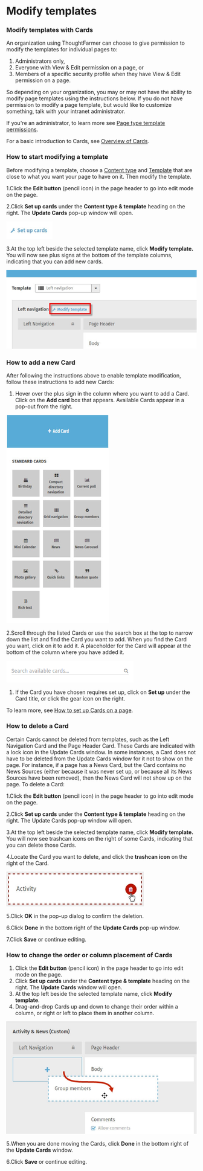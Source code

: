 # Modify templates



### Modify templates with Cards

An organization using ThoughtFarmer can choose to give permission to modify the templates for individual pages to:

1. Administrators only,
2. Everyone with View & Edit permission on a page, or
3. Members of a specific security profile when they have View & Edit permission on a page.

So depending on your organization, you may or may not have the ability to modify page templates using the instructions below. If you do not have permission to modify a page template, but would like to customize something, talk with your intranet administrator.  
  
If you're an administrator, to learn more see [Page type template permissions](../basic-features/cards.md).  
  
For a basic introduction to Cards, see [Overview of Cards](https://community.thoughtfarmer.com/content/105833).

### How to start modifying a template

Before modifying a template, choose a [Content type](content-types.md) and [Template](templates.md) that are close to what you want your page to have on it. Then modify the template.

1.Click the **Edit button** \(pencil icon\) in the page header to go into edit mode on the page.

2.Click **Set up cards** under the **Content type & template** heading on the right. The **Update Cards** pop-up window will open.

![](../../.gitbook/assets/1%20%2817%29.jpg)

  
3.At the top left beside the selected template name, click **Modify template.** You will now see plus signs at the bottom of the template columns, indicating that you can add new cards.

![](../../.gitbook/assets/2%20%2814%29.jpg)



### How to add a new Card

​After following the instructions above to enable template modification, follow these instructions to add new Cards:

1. Hover over the plus sign in the column where you want to add a Card. Click on the **Add card** box that appears. Available Cards appear in a pop-out from the right.

![](../../.gitbook/assets/1%20%28115%29.jpg)

2.Scroll through the listed Cards or use the search box at the top to narrow down the list and find the Card you want to add. When you find the Card you want, click on it to add it. A placeholder for the Card will appear at the bottom of the column where you have added it.

![](../../.gitbook/assets/2%20%2846%29.png)



1.  If the Card you have chosen requires set up, click on **Set up** under the Card title, or click the gear icon on the right.

To learn more, see [How to set up Cards on a page](set-up-cards/).

### How to delete a Card

Certain Cards cannot be deleted from templates, such as the Left Navigation Card and the Page Header Card. These Cards are indicated with a lock icon in the Update Cards window. In some instances, a Card does not have to be deleted from the Update Cards window for it not to show on the page. For instance, if a page has a News Card, but the Card contains no News Sources \(either because it was never set up, or because all its News Sources have been removed\), then the News Card will not show up on the page. To delete a Card:

1.Click the **Edit button** \(pencil icon\) in the page header to go into edit mode on the page.

2.Click **Set up cards** under the **Content type & template** heading on the right. The Update Cards pop-up window will open.

3.At the top left beside the selected template name, click **Modify template.** You will now see trashcan icons on the right of some Cards, indicating that you can delete those Cards.

4.Locate the Card you want to delete, and click the **trashcan icon** on the right of the Card.

![](../../.gitbook/assets/3%20%2855%29.jpg)



5.Click **OK** in the pop-up dialog to confirm the deletion.

6.Click **Done** in the bottom right of the **Update Cards** pop-up window.

7.Click **Save** or continue editing.

### How to change the order or column placement of Cards

1. Click the **Edit button** \(pencil icon\) in the page header to go into edit mode on the page.
2. Click **Set up cards** under the **Content type & template** heading on the right. The **Update Cards** window will open.
3. At the top left beside the selected template name, click **Modify template**.
4. Drag-and-drop Cards up and down to change their order within a column, or right or left to place them in another column.

![](../../.gitbook/assets/4%20%2831%29.jpg)



5.When you are done moving the Cards, click **Done** in the bottom right of the **Update Cards** window.

6.Click **Save** or continue editing.

